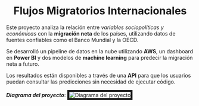 # <h1 align=center> **Flujos Migratorios Internacionales** </h1>


Este proyecto analiza la relación entre *variables sociopolíticas y económicas* con la **migración neta** de los países, utilizando datos de fuentes confiables como el Banco Mundial y la OECD. 

Se desarrolló un pipeline de datos en la nube utilizando **AWS**, un dashboard en **Power BI** y dos modelos de **machine learning** para predecir la migración neta a futuro. 

Los resultados están disponibles a través de una **API** para que los usuarios puedan consultar las predicciones sin necesidad de ejecutar código.

***Diagrama del proyecto***:
<image src="/src/diagrama_proyecto.jpg" alt="Diagrama del proyecto" border="5px solid black">
